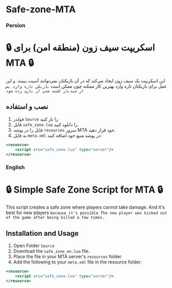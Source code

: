# Safe-zone-MTA

### Persion 
# 🔒 اسکریپت سیف زون (منطقه امن) برای MTA 🔒

این اسکریپت یک سیف زون ایجاد می‌کند که در آن بازیکنان نمی‌توانند آسیب ببینند. و این عمل برای بازیکنان تازه وارد بهترین کار ممکنه چون ممکن است 
`بازیکن تازه وارد پس از چندبار کشته شدن از بازی زده شود`

## نصب و استفاده

1. فولدر  `Source` را باز کنید 
2. فایل `safe_zone.lua` را دانلود کنید.
3. فایل را در پوشه `resources` سرور MTA خود قرار دهید.
4. به فایل `meta.xml` در پوشه منبع خود اضافه کنید:

```xml
<resource>
    <script src="safe_zone.lua" type="server"/>
</resource>
```

### English



# 🔒 Simple Safe Zone Script for MTA 🔒

This script creates a safe zone where players cannot take damage. And it's best for new players `because it's possible The new player was kicked out of the game after being killed a few times.`

## Installation and Usage
1. Open Folder `Source`
2. Download the `safe_zone_en.lua` file.
3. Place the file in your MTA server's `resources` folder.
4. Add the following to your `meta.xml` file in the resource folder:

```xml
<resource>
    <script src="safe_zone.lua" type="server"/>
</resource>
```
